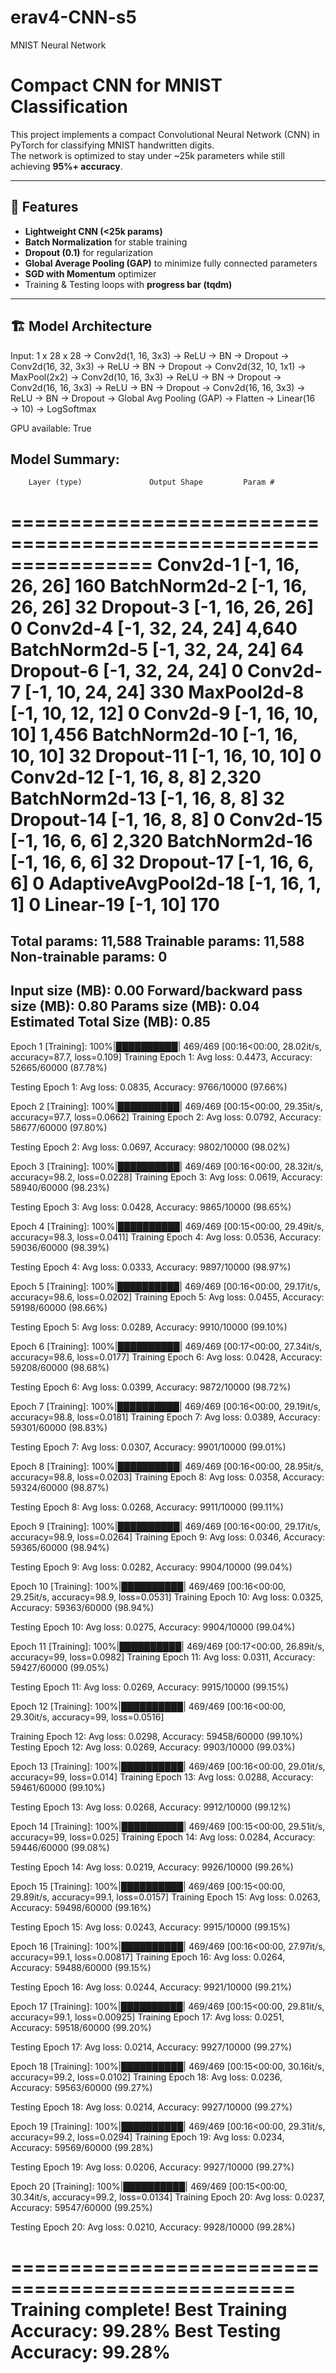# erav4-CNN-s5
MNIST Neural Network

# Compact CNN for MNIST Classification

This project implements a compact Convolutional Neural Network (CNN) in PyTorch for classifying MNIST handwritten digits.  
The network is optimized to stay under ~25k parameters while still achieving **95%+ accuracy**.

---

## 📌 Features
- **Lightweight CNN (<25k params)**  
- **Batch Normalization** for stable training  
- **Dropout (0.1)** for regularization  
- **Global Average Pooling (GAP)** to minimize fully connected parameters  
- **SGD with Momentum** optimizer  
- Training & Testing loops with **progress bar (tqdm)**

---

## 🏗️ Model Architecture
Input: 1 x 28 x 28
→ Conv2d(1, 16, 3x3) → ReLU → BN → Dropout
→ Conv2d(16, 32, 3x3) → ReLU → BN → Dropout
→ Conv2d(32, 10, 1x1) → MaxPool(2x2)
→ Conv2d(10, 16, 3x3) → ReLU → BN → Dropout
→ Conv2d(16, 16, 3x3) → ReLU → BN → Dropout
→ Conv2d(16, 16, 3x3) → ReLU → BN → Dropout
→ Global Avg Pooling (GAP)
→ Flatten → Linear(16 → 10)
→ LogSoftmax



GPU available: True

Model Summary:
----------------------------------------------------------------
        Layer (type)               Output Shape         Param #
================================================================
            Conv2d-1           [-1, 16, 26, 26]             160
       BatchNorm2d-2           [-1, 16, 26, 26]              32
           Dropout-3           [-1, 16, 26, 26]               0
            Conv2d-4           [-1, 32, 24, 24]           4,640
       BatchNorm2d-5           [-1, 32, 24, 24]              64
           Dropout-6           [-1, 32, 24, 24]               0
            Conv2d-7           [-1, 10, 24, 24]             330
         MaxPool2d-8           [-1, 10, 12, 12]               0
            Conv2d-9           [-1, 16, 10, 10]           1,456
      BatchNorm2d-10           [-1, 16, 10, 10]              32
          Dropout-11           [-1, 16, 10, 10]               0
           Conv2d-12             [-1, 16, 8, 8]           2,320
      BatchNorm2d-13             [-1, 16, 8, 8]              32
          Dropout-14             [-1, 16, 8, 8]               0
           Conv2d-15             [-1, 16, 6, 6]           2,320
      BatchNorm2d-16             [-1, 16, 6, 6]              32
          Dropout-17             [-1, 16, 6, 6]               0
AdaptiveAvgPool2d-18             [-1, 16, 1, 1]               0
           Linear-19                   [-1, 10]             170
================================================================
Total params: 11,588
Trainable params: 11,588
Non-trainable params: 0
----------------------------------------------------------------
Input size (MB): 0.00
Forward/backward pass size (MB): 0.80
Params size (MB): 0.04
Estimated Total Size (MB): 0.85
----------------------------------------------------------------
Epoch 1 [Training]: 100%|██████████| 469/469 [00:16<00:00, 28.02it/s, accuracy=87.7, loss=0.109]
Training Epoch 1: Avg loss: 0.4473, Accuracy: 52665/60000 (87.78%)

Testing Epoch 1: Avg loss: 0.0835, Accuracy: 9766/10000 (97.66%)

Epoch 2 [Training]: 100%|██████████| 469/469 [00:15<00:00, 29.35it/s, accuracy=97.7, loss=0.0662]
Training Epoch 2: Avg loss: 0.0792, Accuracy: 58677/60000 (97.80%)

Testing Epoch 2: Avg loss: 0.0697, Accuracy: 9802/10000 (98.02%)

Epoch 3 [Training]: 100%|██████████| 469/469 [00:16<00:00, 28.32it/s, accuracy=98.2, loss=0.0228]
Training Epoch 3: Avg loss: 0.0619, Accuracy: 58940/60000 (98.23%)

Testing Epoch 3: Avg loss: 0.0428, Accuracy: 9865/10000 (98.65%)

Epoch 4 [Training]: 100%|██████████| 469/469 [00:15<00:00, 29.49it/s, accuracy=98.3, loss=0.0411]
Training Epoch 4: Avg loss: 0.0536, Accuracy: 59036/60000 (98.39%)

Testing Epoch 4: Avg loss: 0.0333, Accuracy: 9897/10000 (98.97%)

Epoch 5 [Training]: 100%|██████████| 469/469 [00:16<00:00, 29.17it/s, accuracy=98.6, loss=0.0202]
Training Epoch 5: Avg loss: 0.0455, Accuracy: 59198/60000 (98.66%)

Testing Epoch 5: Avg loss: 0.0289, Accuracy: 9910/10000 (99.10%)

Epoch 6 [Training]: 100%|██████████| 469/469 [00:17<00:00, 27.34it/s, accuracy=98.6, loss=0.0177]
Training Epoch 6: Avg loss: 0.0428, Accuracy: 59208/60000 (98.68%)

Testing Epoch 6: Avg loss: 0.0399, Accuracy: 9872/10000 (98.72%)

Epoch 7 [Training]: 100%|██████████| 469/469 [00:16<00:00, 29.19it/s, accuracy=98.8, loss=0.0181]
Training Epoch 7: Avg loss: 0.0389, Accuracy: 59301/60000 (98.83%)

Testing Epoch 7: Avg loss: 0.0307, Accuracy: 9901/10000 (99.01%)

Epoch 8 [Training]: 100%|██████████| 469/469 [00:16<00:00, 28.95it/s, accuracy=98.8, loss=0.0203]
Training Epoch 8: Avg loss: 0.0358, Accuracy: 59324/60000 (98.87%)

Testing Epoch 8: Avg loss: 0.0268, Accuracy: 9911/10000 (99.11%)

Epoch 9 [Training]: 100%|██████████| 469/469 [00:16<00:00, 29.17it/s, accuracy=98.9, loss=0.0264]
Training Epoch 9: Avg loss: 0.0346, Accuracy: 59365/60000 (98.94%)

Testing Epoch 9: Avg loss: 0.0282, Accuracy: 9904/10000 (99.04%)

Epoch 10 [Training]: 100%|██████████| 469/469 [00:16<00:00, 29.25it/s, accuracy=98.9, loss=0.0531]
Training Epoch 10: Avg loss: 0.0325, Accuracy: 59363/60000 (98.94%)

Testing Epoch 10: Avg loss: 0.0275, Accuracy: 9904/10000 (99.04%)

Epoch 11 [Training]: 100%|██████████| 469/469 [00:17<00:00, 26.89it/s, accuracy=99, loss=0.0982]
Training Epoch 11: Avg loss: 0.0311, Accuracy: 59427/60000 (99.05%)

Testing Epoch 11: Avg loss: 0.0269, Accuracy: 9915/10000 (99.15%)

Epoch 12 [Training]: 100%|██████████| 469/469 [00:16<00:00, 29.30it/s, accuracy=99, loss=0.0516]

Training Epoch 12: Avg loss: 0.0298, Accuracy: 59458/60000 (99.10%)
Testing Epoch 12: Avg loss: 0.0269, Accuracy: 9903/10000 (99.03%)

Epoch 13 [Training]: 100%|██████████| 469/469 [00:16<00:00, 29.01it/s, accuracy=99, loss=0.014]
Training Epoch 13: Avg loss: 0.0288, Accuracy: 59461/60000 (99.10%)

Testing Epoch 13: Avg loss: 0.0268, Accuracy: 9912/10000 (99.12%)

Epoch 14 [Training]: 100%|██████████| 469/469 [00:15<00:00, 29.51it/s, accuracy=99, loss=0.025]
Training Epoch 14: Avg loss: 0.0284, Accuracy: 59446/60000 (99.08%)

Testing Epoch 14: Avg loss: 0.0219, Accuracy: 9926/10000 (99.26%)

Epoch 15 [Training]: 100%|██████████| 469/469 [00:15<00:00, 29.89it/s, accuracy=99.1, loss=0.0157]
Training Epoch 15: Avg loss: 0.0263, Accuracy: 59498/60000 (99.16%)

Testing Epoch 15: Avg loss: 0.0243, Accuracy: 9915/10000 (99.15%)

Epoch 16 [Training]: 100%|██████████| 469/469 [00:16<00:00, 27.97it/s, accuracy=99.1, loss=0.00817]
Training Epoch 16: Avg loss: 0.0264, Accuracy: 59488/60000 (99.15%)

Testing Epoch 16: Avg loss: 0.0244, Accuracy: 9921/10000 (99.21%)

Epoch 17 [Training]: 100%|██████████| 469/469 [00:15<00:00, 29.81it/s, accuracy=99.1, loss=0.00925]
Training Epoch 17: Avg loss: 0.0251, Accuracy: 59518/60000 (99.20%)

Testing Epoch 17: Avg loss: 0.0214, Accuracy: 9927/10000 (99.27%)

Epoch 18 [Training]: 100%|██████████| 469/469 [00:15<00:00, 30.16it/s, accuracy=99.2, loss=0.0102]
Training Epoch 18: Avg loss: 0.0236, Accuracy: 59563/60000 (99.27%)

Testing Epoch 18: Avg loss: 0.0214, Accuracy: 9927/10000 (99.27%)

Epoch 19 [Training]: 100%|██████████| 469/469 [00:16<00:00, 29.31it/s, accuracy=99.2, loss=0.0294]
Training Epoch 19: Avg loss: 0.0234, Accuracy: 59569/60000 (99.28%)

Testing Epoch 19: Avg loss: 0.0206, Accuracy: 9927/10000 (99.27%)

Epoch 20 [Training]: 100%|██████████| 469/469 [00:15<00:00, 30.34it/s, accuracy=99.2, loss=0.0134]
Training Epoch 20: Avg loss: 0.0237, Accuracy: 59547/60000 (99.25%)

Testing Epoch 20: Avg loss: 0.0210, Accuracy: 9928/10000 (99.28%)

==================================================
Training complete!
Best Training Accuracy: 99.28%
Best Testing Accuracy: 99.28%
==================================================
